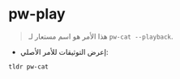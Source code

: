 # pw-play

> هذا الأمر هو اسم مستعار لـ `pw-cat --playback`.

- إعرض التوثيقات للأمر الأصلي:

`tldr pw-cat`
